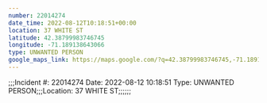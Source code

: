 ```yaml
---
number: 22014274
date_time: 2022-08-12T10:18:51+00:00
location: 37 WHITE ST
latitude: 42.38799983746745
longitude: -71.189138643066
type: UNWANTED PERSON
google_maps_link: https://maps.google.com/?q=42.38799983746745,-71.189138643066
---
```


;;;Incident #: 22014274  Date: 2022-08-12 10:18:51   Type: UNWANTED PERSON;;;Location: 37 WHITE ST;;;;;;
